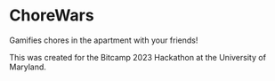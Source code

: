 # ChoreWars
Gamifies chores in the apartment with your friends!

This was created for the Bitcamp 2023 Hackathon at the University of Maryland.
